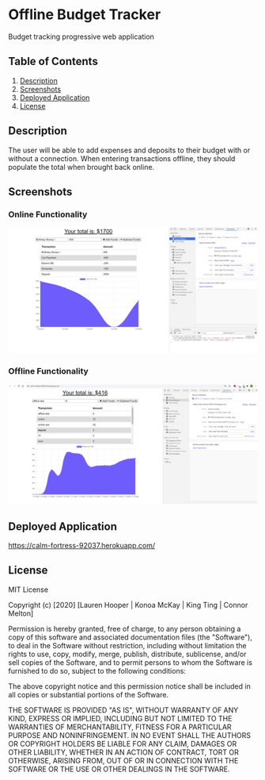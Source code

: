 # Offline Budget Tracker
Budget tracking progressive web application 

## Table of Contents
1. [Description](#description)
2. [Screenshots](#screenshots)
3. [Deployed Application](#deployed-application)
4. [License](#license)

## Description
The user will be able to add expenses and deposits to their budget with or without a connection. When entering transactions offline, they should populate the total when brought back online.

## Screenshots

### Online Functionality
![Screenshot online](https://github.com/lhooper921/offlineBudgetTracker/blob/main/public/images/screenshotOnline.PNG)

### Offline Functionality
![Screenshot online](https://github.com/lhooper921/offlineBudgetTracker/blob/main/public/images/screenshotOffline.PNG)


## Deployed Application  

https://calm-fortress-92037.herokuapp.com/


## License

MIT License

Copyright (c) [2020] [Lauren Hooper | Konoa McKay | King Ting | Connor Melton]

Permission is hereby granted, free of charge, to any person obtaining a copy of this software and associated documentation files (the "Software"), to deal in the Software without restriction, including without limitation the rights to use, copy, modify, merge, publish, distribute, sublicense, and/or sell copies of the Software, and to permit persons to whom the Software is furnished to do so, subject to the following conditions:

The above copyright notice and this permission notice shall be included in all copies or substantial portions of the Software.

THE SOFTWARE IS PROVIDED "AS IS", WITHOUT WARRANTY OF ANY KIND, EXPRESS OR IMPLIED, INCLUDING BUT NOT LIMITED TO THE WARRANTIES OF MERCHANTABILITY, FITNESS FOR A PARTICULAR PURPOSE AND NONINFRINGEMENT. IN NO EVENT SHALL THE AUTHORS OR COPYRIGHT HOLDERS BE LIABLE FOR ANY CLAIM, DAMAGES OR OTHER LIABILITY, WHETHER IN AN ACTION OF CONTRACT, TORT OR OTHERWISE, ARISING FROM, OUT OF OR IN CONNECTION WITH THE SOFTWARE OR THE USE OR OTHER DEALINGS IN THE SOFTWARE.
